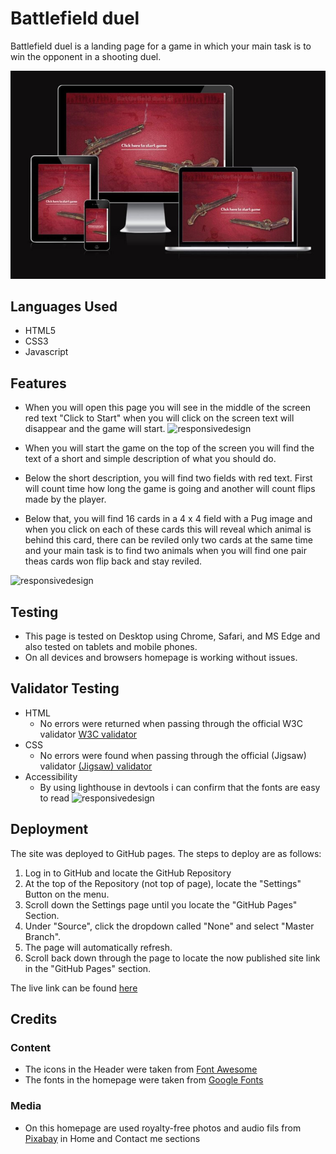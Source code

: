 # Battlefield duel  

Battlefield duel is a landing page for a game in which your main task is to win the opponent in a shooting duel.

![responsivedesign](assets/images/readme/responsive.jpg)

## Languages Used
* HTML5
* CSS3
* Javascript

## Features














- When you will open this page you will see in the middle of the screen red text "Click to Start" when you will click on the screen text will disappear and the game will start.
![responsivedesign](assets/images/Read%20me/Click%20to%20Start.JPG)


- When you will start the game on the top of the screen you will find the text of a short and simple description of what you should do.

- Below the short description, you will find two fields with red text. First will count time how long the game is going and another will count flips made by the player.

- Below that, you will find 16 cards in a 4 x 4 field with a Pug image and when you click on each of these cards this will reveal which animal is behind this card, there can be reviled only two cards at the same time and your main task is to find two animals when you will find one pair theas cards won flip back and stay reviled.

![responsivedesign](assets/images/Read%20me/Game.JPG)

## Testing

- This page is tested on Desktop using Chrome, Safari, and MS Edge and also tested on tablets and mobile phones.
- On all devices and browsers homepage is working without issues.

## Validator Testing

- HTML
  - No errors were returned when passing through the official W3C validator <a href="https://validator.w3.org/nu/?doc=https%3A%2F%2Fkasparsmazurs.github.io%2FFind_Pictures%2F" target="_blank">W3C validator</a>
- CSS
  - No errors were found when passing through the official (Jigsaw) validator <a href="https://jigsaw.w3.org/css-validator/validator?uri=https%3A%2F%2Fkasparsmazurs.github.io%2FFind_Pictures%2F&profile=css3svg&usermedium=all&warning=1&vextwarning=&lang=en" target="_blank">(Jigsaw) validator</a>
- Accessibility
  - By using lighthouse in devtools i can confirm that the fonts are easy to read
![responsivedesign](assets/images/Read%20me/Lighthouse.JPG)

## Deployment

The site was deployed to GitHub pages. The steps to deploy are as follows:

1. Log in to GitHub and locate the GitHub Repository
2. At the top of the Repository (not top of page), locate the "Settings" Button on the menu.
3. Scroll down the Settings page until you locate the "GitHub Pages" Section.
4. Under "Source", click the dropdown called "None" and select "Master Branch".
5. The page will automatically refresh.
6. Scroll back down through the page to locate the now published site link in the "GitHub Pages" section.

The live link can be found <a href="https://kasparsmazurs.github.io/Find_Pictures/" target="_blank">here</a>

## Credits

### Content

  - The icons in the Header were taken from <a href="https://fontawesome.com/" target="_blank">Font Awesome</a> 
  - The fonts in the homepage were taken from <a href="https://fonts.google.com/" target="_blank">Google Fonts</a>

### Media

  - On this homepage are used royalty-free photos and audio fils from <a href="https://pixabay.com/photos/" target="_blank">Pixabay</a> in Home and Contact me sections
